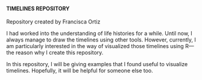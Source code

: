 
#### TIMELINES REPOSITORY

Repository created by Francisca Ortiz

I had worked into the understanding of life histories for a while. Until now, I always manage to draw the timelines using other tools. However, currently, I am particularly interested in the way of visualized those timelines using R—the reason why I create this repository. 

In this repository, I will be giving examples that I found useful to visualize timelines. Hopefully, it will be helpful for someone else too. 
